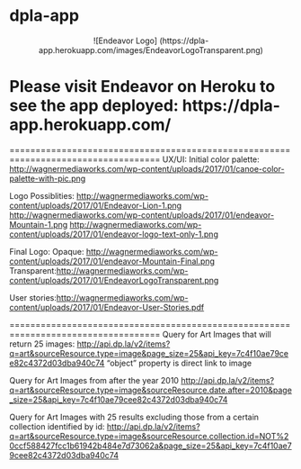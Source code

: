 # dpla-app
<center>![Endeavor Logo] (https://dpla-app.herokuapp.com/images/EndeavorLogoTransparent.png)</center>
<h1>Please visit Endeavor on Heroku to see the app deployed: https://dpla-app.herokuapp.com/</h1>

===================================================================================
UX/UI:
Initial color palette: http://wagnermediaworks.com/wp-content/uploads/2017/01/canoe-color-palette-with-pic.png

Logo Possiblities:
http://wagnermediaworks.com/wp-content/uploads/2017/01/Endeavor-Lion-1.png
http://wagnermediaworks.com/wp-content/uploads/2017/01/endeavor-Mountain-1.png
http://wagnermediaworks.com/wp-content/uploads/2017/01/endeavor-logo-text-only-1.png

Final Logo:
Opaque: http://wagnermediaworks.com/wp-content/uploads/2017/01/endeavor-Mountain-Final.png
Transparent:http://wagnermediaworks.com/wp-content/uploads/2017/01/EndeavorLogoTransparent.png

User stories:http://wagnermediaworks.com/wp-content/uploads/2017/01/Endeavor-User-Stories.pdf

===================================================================================
Query for Art Images that will return 25 images:
http://api.dp.la/v2/items?q=art&sourceResource.type=image&page_size=25&api_key=7c4f10ae79cee82c4372d03dba940c74
“object” property is direct link to image

Query for Art Images from after the year 2010
http://api.dp.la/v2/items?q=art&sourceResource.type=image&sourceResource.date.after=2010&page_size=25&api_key=7c4f10ae79cee82c4372d03dba940c74

Query for Art Images with 25 results excluding those from a certain collection identified by id:
http://api.dp.la/v2/items?q=art&sourceResource.type=image&sourceResource.collection.id=NOT%20ccf588427fcc1b61942b484e7d73062a&page_size=25&api_key=7c4f10ae79cee82c4372d03dba940c74

